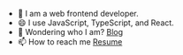 

- 🌱 I am a web frontend developer.
- 😄 I use JavaScript, TypeScript, and React.
- 🔭 Wondering who I am? [Blog](https://jjongtaeng.tistory.com)
- 📫 How to reach me [Resume](https://jjongtaeng.github.io/friendly-resume)


<!--
**JJongTaeng/JJongTaeng** is a ✨ _special_ ✨ repository because its `README.md` (this file) appears on your GitHub profile.

Here are some ideas to get you started:

- 🔭 I’m currently working on ...
- 🌱 I’m currently learning JavaScript / Node.js / React
- 👯 I’m looking to collaborate on ...
- 🤔 I’m looking for help with ...
- 💬 Ask me about ...
- 📫 How to reach me: ...
- 😄 Pronouns: ...
- ⚡ Fun fact: ...
-->
